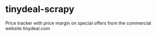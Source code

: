 # tinydeal-scrapy
Price tracker with price margin on special offers from the commercial website tinydeal.com
